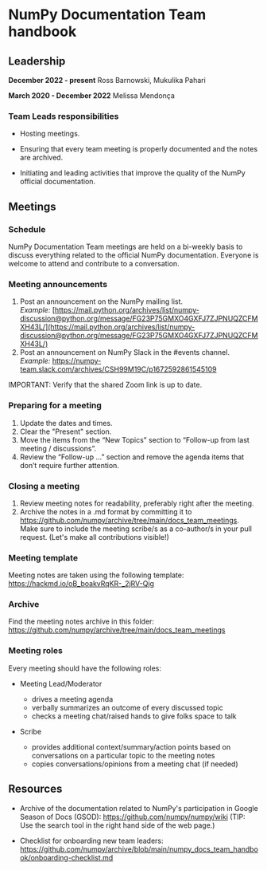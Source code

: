 # NumPy Documentation Team handbook


## Leadership

**December 2022 - present**  Ross Barnowski, Mukulika Pahari

**March 2020 - December 2022** Melissa Mendonça

### Team Leads responsibilities
- Hosting meetings.

- Ensuring that every team meeting is properly documented and the notes are archived.

- Initiating and leading activities that improve the quality of the NumPy official documentation.

## Meetings


### **Schedule**

NumPy Documentation Team meetings are held on a bi-weekly basis to discuss
everything related to the official NumPy documentation. 
Everyone is welcome to attend and contribute to a conversation.

### **Meeting announcements**

1. Post an announcement on the NumPy mailing list.</br> 
*Example:* [https://mail.python.org/archives/list/numpy-discussion@python.org/message/FG23P75GMXO4GXFJ7ZJPNUQZCFMXH43L/](https://mail.python.org/archives/list/numpy-discussion@python.org/message/FG23P75GMXO4GXFJ7ZJPNUQZCFMXH43L/)
2. Post an announcement on NumPy Slack in the #events channel.</br>
*Example:* https://numpy-team.slack.com/archives/CSH99M19C/p1672592861545109

IMPORTANT: Verify that the shared Zoom link is up to date.

### **Preparing for a meeting**
1. Update the dates and times.
2. Clear the "Present" section.
3. Move the items from the “New Topics” section to “Follow-up from last meeting / discussions”.
4. Review the “Follow-up …” section and remove the agenda items that don’t require further attention.


### **Closing a meeting**
1. Review meeting notes for readability, preferably right after the meeting.
2. Archive the notes in a .md format by committing it to https://github.com/numpy/archive/tree/main/docs_team_meetings. Make sure to include the meeting scribe/s as a co-author/s in your pull request. (Let's make all contributions visible!)

### **Meeting template**

Meeting notes are taken using the following template: https://hackmd.io/oB_boakvRqKR-_2jRV-Qjg

### **Archive**

Find the meeting notes archive in this folder: https://github.com/numpy/archive/tree/main/docs_team_meetings

### **Meeting roles**

Every meeting should have the following roles:


- Meeting Lead/Moderator
  - drives a meeting agenda
  - verbally summarizes an outcome of every discussed topic
  - checks a meeting chat/raised hands to give folks space to talk

- Scribe
  - provides additional context/summary/action points based on conversations on a particular topic to the meeting notes
  - copies conversations/opinions from a meeting chat (if needed)

## **Resources**
- Archive of the documentation related to NumPy's participation in Google Season of Docs (GSOD): https://github.com/numpy/numpy/wiki (TIP: Use the search tool in the right hand side of the web page.)

- Checklist for onboarding new team leaders: https://github.com/numpy/archive/blob/main/numpy_docs_team_handbook/onboarding-checklist.md


